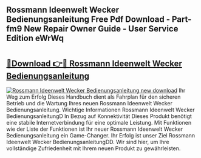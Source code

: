 ## Rossmann Ideenwelt Wecker Bedienungsanleitung Free Pdf Download - Part-fm9 New Repair Owner Guide - User Service Edition eWrWq

# <h2><a href="http://df1tyg.blite.top/?on=Rossmann+Ideenwelt+Wecker+Bedienungsanleitung">🔗Download 👉🔴 Rossmann Ideenwelt Wecker Bedienungsanleitung</a></h2>

[![Rossmann Ideenwelt Wecker Bedienungsanleitung new download](https://i.imgur.com/lujVjoI.png)](http://df1tyg.blite.top/?on=Rossmann+Ideenwelt+Wecker+Bedienungsanleitung)
Ihr Weg zum Erfolg Dieses Handbuch dient als Fahrplan für den sicheren Betrieb und die Wartung Ihres neuen Rossmann Ideenwelt Wecker Bedienungsanleitung. Wichtige Informationen Rossmann Ideenwelt Wecker BedienungsanleitungD In Bezug auf Konnektivität Dieses Produkt benötigt eine stabile Internetverbindung für eine optimale Leistung. Mit Funktionen wie der Liste der Funktionen ist Ihr neuer Rossmann Ideenwelt Wecker Bedienungsanleitung ein Game-Changer. Ihr Erfolg ist unser Ziel Rossmann Ideenwelt Wecker BedienungsanleitungDD. Wir sind hier, um Ihre vollständige Zufriedenheit mit Ihrem neuen Produkt zu gewährleisten.
